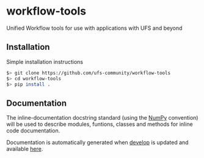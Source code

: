 # workflow-tools
Unified Workflow tools for use with applications with UFS and beyond

## Installation
Simple installation instructions
```sh
$> git clone https://github.com/ufs-community/workflow-tools
$> cd workflow-tools
$> pip install .
```

## Documentation
The inline-documentation docstring standard (using the [NumPy](https://numpydoc.readthedocs.io/en/latest/format.html#docstring-standard) convention) will be used to describe modules, funtions, classes and methods for inline code documentation.

Documentation is automatically generated when [develop](https://github.com/ufs-community/workflow-tools/tree/develop) is updated and available [here](https://ufs-community.github.io/workflow-tools/).
